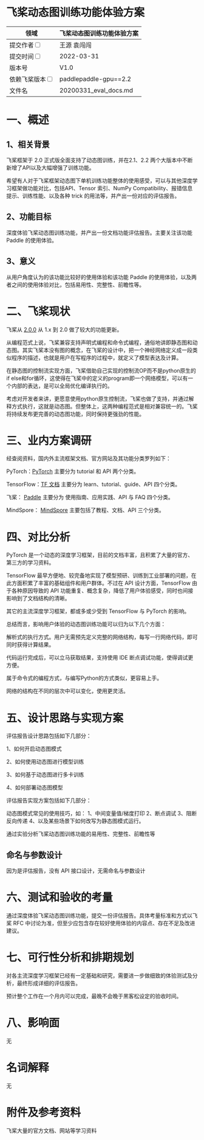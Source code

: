 # 飞桨动态图训练功能体验方案

|领域 | 飞桨动态图训练功能体验方案 | 
|---|---|
|提交作者<input type="checkbox" class="rowselector hidden"> | 王源 袁闯闯 | 
|提交时间<input type="checkbox" class="rowselector hidden"> | 2022-03-31 | 
|版本号 | V1.0 | 
|依赖飞桨版本<input type="checkbox" class="rowselector hidden"> | paddlepaddle-gpu==2.2 | 
|文件名 | 20200331_eval_docs.md<br> | 


# 一、概述
## 1、相关背景

飞桨框架于 2.0 正式版全面支持了动态图训练，并在2.1、2.2 两个大版本中不断新增了API以及大幅增强了训练功能。

希望有人对于飞桨框架动态图下单机训练功能整体的使用感受，可以与其他深度学习框架做功能对比，包括API、Tensor 索引、NumPy Compatibility、报错信息提示、训练性能、以及各种 trick 的用法等，并产出一份对应的评估报告。

## 2、功能目标

深度体验飞桨动态图训练功能，并产出一份文档功能评估报告。主要关注该功能 Paddle 的使用体验。

## 3、意义

从用户角度认为的该功能比较好的使用体验和该功能 Paddle 的使用体验，以及两者之间的使用体验对比，包括易用性、完整性、前瞻性等。

# 二、飞桨现状

飞桨从 [2.0.0](https://github.com/PaddlePaddle/Paddle/releases/tag/v2.0.0) 从 1.x 到 2.0 做了较大的功能更新。

从编程范式上说，飞桨兼容支持声明式编程和命令式编程，通俗地讲即静态图和动态图。其实飞桨本没有图的概念，在飞桨的设计中，把一个神经网络定义成一段类似程序的描述，也就是用户在写程序的过程中，就定义了模型表达及计算。

在静态图的控制流实现方面，飞桨借助自己实现的控制流OP而不是python原生的if else和for循环，这使得在飞桨中的定义的program即一个网络模型，可以有一个内部的表达，是可以全局优化编译执行的。

考虑对开发者来讲，更愿意使用python原生控制流，飞桨也做了支持，并通过解释方式执行，这就是动态图。但整体上，这两种编程范式是相对兼容统一的。飞桨将持续发布更完善的动态图功能，同时保持更强劲的性能。

# 三、业内方案调研

经查阅资料，国内外主流框架文档、官方网站及其功能分类罗列如下：

PyTorch：[PyTorch](https://pytorch.org/docs/stable/index.html) 主要分为 tutorial 和 API 两个分类。

TensorFlow：[TF 文档](https://www.tensorflow.org/overview) 主要分为 learn、tutorial、guide、API 四个分类。

飞桨： [Paddle](https://www.paddlepaddle.org.cn/documentation/docs/zh/guides/index_cn.html) 主要分为 使用指南、应用实践、API 与 FAQ 四个分类。

MindSpore： [MindSpore](https://www.mindspore.cn/lite) 主要包括了教程、文档、API 三个分类。

# 四、对比分析

PyTorch 是一个动态的深度学习框架，目前的文档丰富，且积累了大量的官方、第三方的学习资料。

TensorFlow 最早方便地、较完备地实现了模型预研、训练到工业部署的问题，在此方面积累了丰富的基础组件和用户群体。不过在 API 设计方面，TensorFlow 由于各种原因导致的 API 功能重复、概念复杂，降低了用户体验感受，同时也间接影响到了文档结构的清晰。

其它的主流深度学习框架，都或多或少受到 TensorFlow 与 PyTorch 的影响。

总结而言，影响用户体验的动态图训练功能可以归为以下几个方面：

解析式的执行方式。用户无需预先定义完整的网络结构，每写一行网络代码，即可同时获得计算结果。

代码运行完成后，可以立马获取结果，支持使用 IDE 断点调试功能，使得调试更方便。

属于命令式的编程方式，与编写Python的方式类似，更容易上手。

网络的结构在不同的层次中可以变化，使用更灵活。


# 五、设计思路与实现方案

评估报告设计思路包括如下几部分：

1、如何开启动态图模式

2、如何使用动态图进行模型训练

3、如何基于动态图进行多卡训练

4、如何部署动态图模型

评估报告实现方案包括如下几部分：

动态图模式常见的使用技巧，如：
1、中间变量值/梯度打印
2、断点调试
3、阻断反向传递
4、以及某些场景下如何改写为静态图模式运行。

通过实验分析飞桨动态图训练功能的易用性、完整性、前瞻性等

## 命名与参数设计

因为是评估报告，没有 API 接口设计，无需命名与参数设计

# 六、测试和验收的考量

通过深度体验飞桨动态图训练功能，提交一份评估报告。具体考量标准和方式以飞桨 RFC 中讨论为准，但至少应包含存在较好使用体验的内容点、存在不足及改进建议。

# 七、可行性分析和排期规划

对各主流深度学习框架已经有一定基础和研究，需要进一步做细致的体验测试及分析，最终形成详细的评估报告。

预计整个工作在一个月内可以完成，最晚不会晚于黑客松设定的验收时间。


# 八、影响面

无

# 名词解释

无

# 附件及参考资料

飞桨大量的官方文档、网站等学习资料
